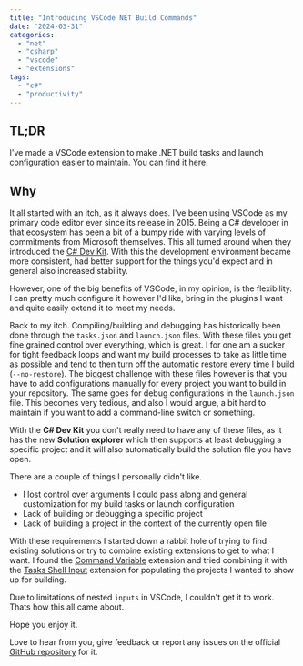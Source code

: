 ```yaml
---
title: "Introducing VSCode NET Build Commands"
date: "2024-03-31"
categories: 
  - "net"
  - "csharp"
  - "vscode"
  - "extensions"
tags: 
  - "c#"
  - "productivity"
---
```


## TL;DR

I've made a VSCode extension to make .NET build tasks and launch configuration easier to maintain.
You can find it [here](https://marketplace.visualstudio.com/items?itemName=einari.dotnet-build-commands).

## Why

It all started with an itch, as it always does. I've been using VSCode as my primary code editor ever since its release in 2015.
Being a C# developer in that ecosystem has been a bit of a bumpy ride with varying levels of commitments from Microsoft themselves.
This all turned around when they introduced the [C# Dev Kit](https://learn.microsoft.com/en-us/visualstudio/subscriptions/vs-c-sharp-dev-kit).
With this the development environment became more consistent, had better support for the things you'd expect and in general also
increased stability.

However, one of the big benefits of VSCode, in my opinion, is the flexibility. I can pretty much configure it however I'd like, bring
in the plugins I want and quite easily extend it to meet my needs.

Back to my itch. Compiling/building and debugging has historically been done through the `tasks.json` and `launch.json` files.
With these files you get fine grained control over everything, which is great. I for one am a sucker for tight feedback loops and
want my build processes to take as little time as possible and tend to then turn off the automatic restore every time I build (`--no-restore`).
The biggest challenge with these files however is that you have to add configurations manually for every project you want to build
in your repository. The same goes for debug configurations in the `launch.json` file. This becomes very tedious, and also I would argue,
a bit hard to maintain if you want to add a command-line switch or something.

With the **C# Dev Kit** you don't really need to have any of these files, as it has the new **Solution explorer** which then supports
at least debugging a specific project and it will also automatically build the solution file you have open.

There are a couple of things I personally didn't like.

* I lost control over arguments I could pass along and general customization for my build tasks or launch configuration
* Lack of building or debugging a specific project
* Lack of building a project in the context of the currently open file

With these requirements I started down a rabbit hole of trying to find existing solutions or try to combine existing extensions to
get to what I want. I found the [Command Variable](https://marketplace.visualstudio.com/items?itemName=rioj7.command-variable) extension
and tried combining it with the [Tasks Shell Input](https://marketplace.visualstudio.com/items?itemName=augustocdias.tasks-shell-input) extension
for populating the projects I wanted to show up for building.

Due to limitations of nested `inputs` in VSCode, I couldn't get it to work. Thats how this all came about.

Hope you enjoy it.

Love to hear from you, give feedback or report any issues on the official [GitHub repository](https://github.com/einari/dotnet-build-commands) for it.
